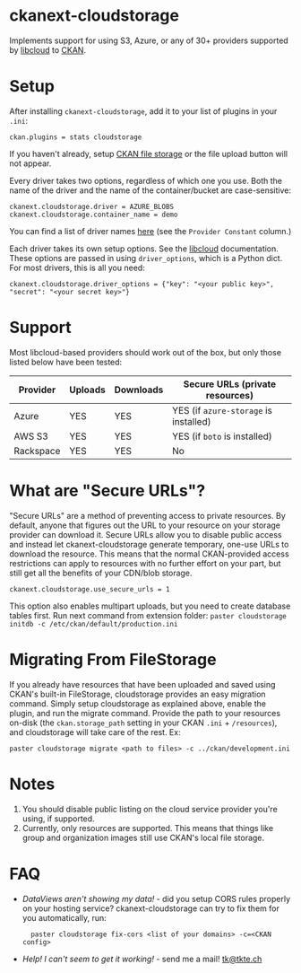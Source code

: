 # ckanext-cloudstorage

Implements support for using S3, Azure, or any of 30+ providers supported by
[libcloud][] to [CKAN][].

# Setup

After installing `ckanext-cloudstorage`, add it to your list of plugins in
your `.ini`:

    ckan.plugins = stats cloudstorage

If you haven't already, setup [CKAN file storage][ckanstorage] or the file
upload button will not appear.

Every driver takes two options, regardless of which one you use. Both
the name of the driver and the name of the container/bucket are
case-sensitive:

    ckanext.cloudstorage.driver = AZURE_BLOBS
    ckanext.cloudstorage.container_name = demo

You can find a list of driver names [here][storage] (see the `Provider
Constant` column.)

Each driver takes its own setup options. See the [libcloud][] documentation.
These options are passed in using `driver_options`, which is a Python dict.
For most drivers, this is all you need:

    ckanext.cloudstorage.driver_options = {"key": "<your public key>", "secret": "<your secret key>"}

# Support

Most libcloud-based providers should work out of the box, but only those listed
below have been tested:

| Provider | Uploads | Downloads | Secure URLs (private resources) |
| --- | --- | --- | --- |
| Azure    | YES | YES | YES (if `azure-storage` is installed) |
| AWS S3   | YES | YES | YES (if `boto` is installed) |
| Rackspace | YES | YES | No |

# What are "Secure URLs"?

"Secure URLs" are a method of preventing access to private resources. By
default, anyone that figures out the URL to your resource on your storage
provider can download it. Secure URLs allow you to disable public access and
instead let ckanext-cloudstorage generate temporary, one-use URLs to download
the resource. This means that the normal CKAN-provided access restrictions can
apply to resources with no further effort on your part, but still get all the
benefits of your CDN/blob storage.

    ckanext.cloudstorage.use_secure_urls = 1

This option also enables multipart uploads, but you need to create database tables
first. Run next command from extension folder:
    `paster cloudstorage initdb -c /etc/ckan/default/production.ini `

# Migrating From FileStorage

If you already have resources that have been uploaded and saved using CKAN's
built-in FileStorage, cloudstorage provides an easy migration command.
Simply setup cloudstorage as explained above, enable the plugin, and run the
migrate command. Provide the path to your resources on-disk (the
`ckan.storage_path` setting in your CKAN `.ini` + `/resources`), and
cloudstorage will take care of the rest. Ex:

    paster cloudstorage migrate <path to files> -c ../ckan/development.ini

# Notes

1. You should disable public listing on the cloud service provider you're
   using, if supported.
2. Currently, only resources are supported. This means that things like group
   and organization images still use CKAN's local file storage.

# FAQ

- *DataViews aren't showing my data!* - did you setup CORS rules properly on
  your hosting service? ckanext-cloudstorage can try to fix them for you automatically,
  run:

        paster cloudstorage fix-cors <list of your domains> -c=<CKAN config>

- *Help! I can't seem to get it working!* - send me a mail! tk@tkte.ch

[libcloud]: https://libcloud.apache.org/
[ckan]: http://ckan.org/
[storage]: https://libcloud.readthedocs.io/en/latest/storage/supported_providers.html
[ckanstorage]: http://docs.ckan.org/en/latest/maintaining/filestore.html#setup-file-uploads

